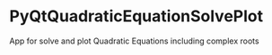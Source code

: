 # PyQtQuadraticEquationSolvePlot
App for solve and plot Quadratic Equations including complex roots
